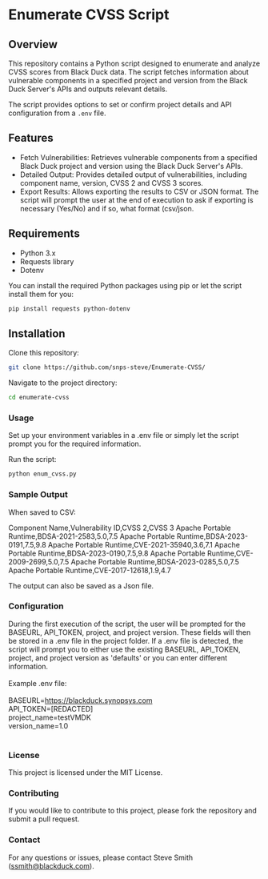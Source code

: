 # Enumerate CVSS Script

## Overview

This repository contains a Python script designed to enumerate and analyze CVSS scores from Black Duck data. The script fetches information about vulnerable components in a specified project and version from the Black Duck Server's APIs and outputs relevant details.

The script provides options to set or confirm project details and API configuration from a `.env` file.

## Features

- Fetch Vulnerabilities: Retrieves vulnerable components from a specified Black Duck project and version using the Black Duck Server's APIs.
- Detailed Output: Provides detailed output of vulnerabilities, including component name, version, CVSS 2 and CVSS 3 scores.
- Export Results: Allows exporting the results to CSV or JSON format. The script will prompt the user at the end of execution to ask if exporting is necessary (Yes/No) and if so, what format (csv/json.

## Requirements

- Python 3.x
- Requests library
- Dotenv

You can install the required Python packages using pip or let the script install them for you:

```bash
pip install requests python-dotenv
```

## Installation
Clone this repository:

```bash
git clone https://github.com/snps-steve/Enumerate-CVSS/
```

Navigate to the project directory:

```bash
cd enumerate-cvss
```

### Usage
Set up your environment variables in a .env file or simply let the script prompt you for the required information. 

Run the script:

```bash
python enum_cvss.py
```

### Sample Output
When saved to CSV:

Component Name,Vulnerability ID,CVSS 2,CVSS 3
Apache Portable Runtime,BDSA-2021-2583,5.0,7.5
Apache Portable Runtime,BDSA-2023-0191,7.5,9.8
Apache Portable Runtime,CVE-2021-35940,3.6,7.1
Apache Portable Runtime,BDSA-2023-0190,7.5,9.8
Apache Portable Runtime,CVE-2009-2699,5.0,7.5
Apache Portable Runtime,BDSA-2023-0285,5.0,7.5
Apache Portable Runtime,CVE-2017-12618,1.9,4.7

The output can also be saved as a Json file. 

### Configuration
During the first execution of the script, the user will be prompted for the BASEURL, API_TOKEN, project, and project version. These fields will then be stored in a .env file in the project folder. If a .env file is detected, the script will prompt you to either use the existing BASEURL, API_TOKEN, project, and project version as 'defaults' or you can enter different information.
<br><br>
Example .env file:
<br><br>
BASEURL=https://blackduck.synopsys.com<br>
API_TOKEN=[REDACTED]<br>
project_name=testVMDK<br>
version_name=1.0<br>
<br>
### License
This project is licensed under the MIT License.

### Contributing
If you would like to contribute to this project, please fork the repository and submit a pull request.

### Contact
For any questions or issues, please contact Steve Smith (ssmith@blackduck.com).
